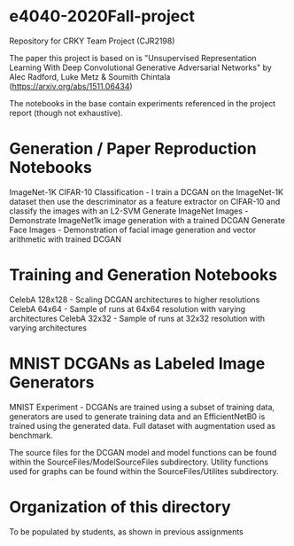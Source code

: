 # e4040-2020Fall-project
Repository for CRKY Team Project (CJR2198)

The paper this project is based on is "Unsupervised Representation Learning With Deep Convolutional Generative Adversarial Networks" by Alec Radford, Luke Metz & Soumith Chintala (https://arxiv.org/abs/1511.06434)

The notebooks in the base contain experiments referenced in the project report (though not exhaustive).

# Generation / Paper Reproduction Notebooks
ImageNet-1K CIFAR-10 Classification - I train a DCGAN on the ImageNet-1K dataset then use the descriminator as a feature extractor on CIFAR-10 and classify the images with an L2-SVM
Generate ImageNet Images - Demonstrate ImageNet1k image generation with a trained DCGAN
Generate Face Images - Demonstration of facial image generation and vector arithmetic with trained DCGAN

# Training and Generation Notebooks
CelebA 128x128 - Scaling DCGAN architectures to higher resolutions
CelebA 64x64 - Sample of runs at 64x64 resolution with varying architectures
CelebA 32x32 - Sample of runs at 32x32 resolution with varying architectures

# MNIST DCGANs as Labeled Image Generators
MNIST Experiment - DCGANs are trained using a subset of training data, generators are used to generate training data and an EfficientNetB0 is trained using the generated data. Full dataset with augmentation used as benchmark.



The source files for the DCGAN model and model functions can be found within the SourceFiles/ModelSourceFiles subdirectory. Utility functions used for graphs can be found within the SourceFiles/Utilites subdirectory.


# Organization of this directory
To be populated by students, as shown in previous assignments
